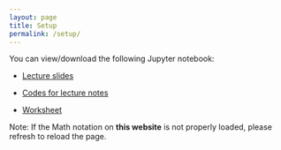 ```yaml
---
layout: page
title: Setup
permalink: /setup/
---
```


You can view/download the following Jupyter notebook:

* [Lecture slides](https://anaconda.org/madooei/recursionslides)

* [Codes for lecture notes]( https://anaconda.org/madooei/recursionlecturecodes)

* [Worksheet](https://anaconda.org/madooei/recursionworksheet)



Note: If the Math notation on __this website__ is not properly loaded, please refresh to reload the page. 
